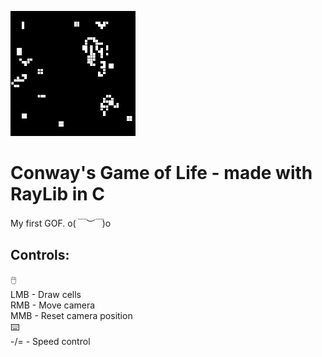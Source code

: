 ![git_cover.gif](./res/git_cover.gif)  

# Conway's Game of Life - made with RayLib in C  
My first GOF. o(*￣︶￣*)o  

## Controls:  
🖱️  
LMB - Draw cells  
RMB - Move camera  
MMB - Reset camera position  
⌨️  
-/= - Speed control  
